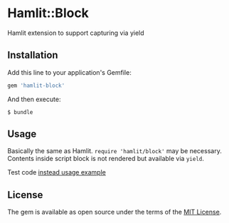 # Hamlit::Block

Hamlit extension to support capturing via yield

## Installation

Add this line to your application's Gemfile:

```ruby
gem 'hamlit-block'
```

And then execute:

    $ bundle

## Usage

Basically the same as Hamlit. `require 'hamlit/block'` may be necessary. Contents inside script block is not rendered but available via `yield`. 

Test code [instead usage example](https://github.com/hamlit/hamlit-block/blob/master/spec/hamlit/block_spec.rb)

## License

The gem is available as open source under the terms of the [MIT License](http://opensource.org/licenses/MIT).

